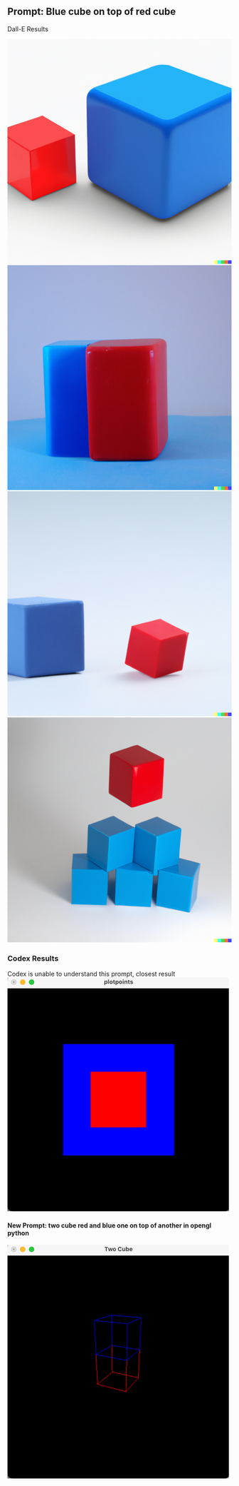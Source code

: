 ## Prompt: Blue cube on top of red cube 
Dall-E Results

![Img1](dall_e_results/1.png)
![Img2](dall_e_results/2.png)
![Img3](dall_e_results/3.png)
![Img4](dall_e_results/4.png)

### Codex Results
Codex is unable to understand this prompt, closest result
![CodexImg Failed](codex_results/failed_experiment/result1.png)


#### New Prompt: two cube red and blue one on top of another in opengl python
![CodexImg](codex_results/result1.png)


